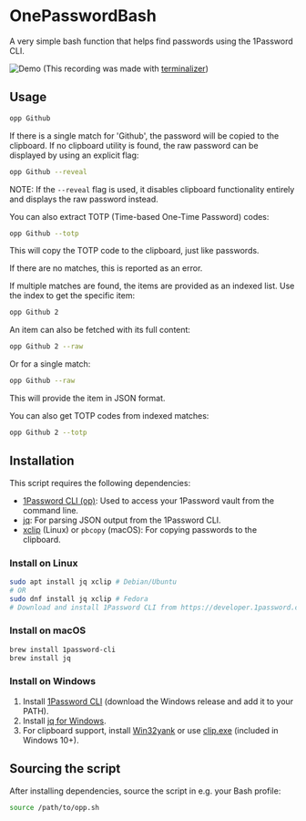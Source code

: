 # OnePasswordBash
A very simple bash function that helps find passwords using the 1Password CLI.

![Demo](demo_cropped.gif)
(This recording was made with [terminalizer](https://github.com/faressoft/terminalizer))

## Usage
```bash
opp Github
```

If there is a single match for 'Github', the password will be copied to the clipboard. If no clipboard utility is found, the raw password can be displayed by using an explicit flag:

```bash
opp Github --reveal
```

NOTE: If the `--reveal` flag is used, it disables clipboard functionality entirely and displays the raw password instead.

You can also extract TOTP (Time-based One-Time Password) codes:

```bash
opp Github --totp
```

This will copy the TOTP code to the clipboard, just like passwords.

If there are no matches, this is reported as an error.

If multiple matches are found, the items are provided as an indexed list. Use the index to get the specific item:

```bash
opp Github 2
```

An item can also be fetched with its full content:
```bash
opp Github 2 --raw
```

Or for a single match:
```bash
opp Github --raw
```

This will provide the item in JSON format.

You can also get TOTP codes from indexed matches:
```bash
opp Github 2 --totp
```

## Installation

This script requires the following dependencies:

- [1Password CLI (op)](https://developer.1password.com/docs/cli/): Used to access your 1Password vault from the command line.
- [jq](https://stedolan.github.io/jq/): For parsing JSON output from the 1Password CLI.
- [xclip](https://github.com/astrand/xclip) (Linux) or `pbcopy` (macOS): For copying passwords to the clipboard.

### Install on Linux
```bash
sudo apt install jq xclip # Debian/Ubuntu
# OR
sudo dnf install jq xclip # Fedora
# Download and install 1Password CLI from https://developer.1password.com/docs/cli/get-started/
```

### Install on macOS
```bash
brew install 1password-cli
brew install jq
```

### Install on Windows

1. Install [1Password CLI](https://developer.1password.com/docs/cli/get-started/) (download the Windows release and add it to your PATH).
2. Install [jq for Windows](https://stedolan.github.io/jq/download/).
3. For clipboard support, install [Win32yank](https://github.com/equalsraf/win32yank) or use [clip.exe](https://learn.microsoft.com/en-us/windows-server/administration/windows-commands/clip) (included in Windows 10+).


## Sourcing the script

After installing dependencies, source the script in e.g. your Bash profile:
```bash
source /path/to/opp.sh
```
